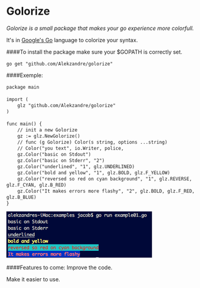 # Golorize
*Golorize is a small package that makes your go experience more colorfull.*

It's in [Google's Go](https://golang.org/) language to colorize your syntax.

####To install the package make sure your $GOPATH is correctly set.
```
go get "github.com/Alekzandre/golorize"
```
####Exemple:
```
package main

import (
	glz "github.com/Alekzandre/golorize"
)

func main() {
	// init a new Golorize
	gz := glz.NewGolorize()
	// func (g Golorize) Color(s string, options ...string)
	// Color("you text", io.Writer, police, 
	gz.Color("basic on Stdout")
	gz.Color("basic on Stderr", "2")
	gz.Color("underlined", "1", glz.UNDERLINED)
	gz.Color("bold and yellow", "1", glz.BOLD, glz.F_YELLOW)
	gz.Color("reversed so red on cyan background", "1", glz.REVERSE, glz.F_CYAN, glz.B_RED)
	gz.Color("It makes errors more flashy", "2", glz.BOLD, glz.F_RED, glz.B_BLUE)
}

```
![out_example01](/examples/example01.png)

####Features to come:
Improve the code.

Make it easier to use.

